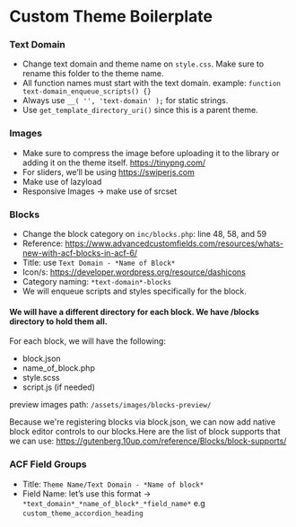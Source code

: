 # Custom Theme Boilerplate

### Text Domain

- Change text domain and theme name on `style.css`. Make sure to rename this folder to the theme name.
- All function names must start with the text domain. example: `function text-domain_enqueue_scripts() {}`
- Always use `__( '', 'text-domain' );` for static strings.
- Use `get_template_directory_uri()` since this is a parent theme.

### Images

- Make sure to compress the image before uploading it to the library or adding it on the theme itself. https://tinypng.com/
- For sliders, we’ll be using https://swiperjs.com
- Make use of lazyload
- Responsive Images -> make use of srcset

### Blocks

- Change the block category on `inc/blocks.php`: line 48, 58, and 59
- Reference: https://www.advancedcustomfields.com/resources/whats-new-with-acf-blocks-in-acf-6/
- Title: use `Text Domain - *Name of Block*`
- Icon/s: https://developer.wordpress.org/resource/dashicons
- Category naming: `*text-domain*-blocks`
- We will enqueue scripts and styles specifically for the block.

#### We will have a different directory for each block. We have /blocks directory to hold them all.

For each block, we will have the following:
- block.json
- name_of_block.php
- style.scss
- script.js (if needed)

preview images path:  `/assets/images/blocks-preview/`

Because we're registering blocks via block.json, we can now add native block editor controls to our blocks.Here are the list of block supports that we can use: https://gutenberg.10up.com/reference/Blocks/block-supports/

### ACF Field Groups
- Title: `Theme Name/Text Domain - *Name of block*`
- Field Name: let’s use this format -> `*text_domain*_*name_of_block*_*field_name*`
    e.g `custom_theme_accordion_heading`

